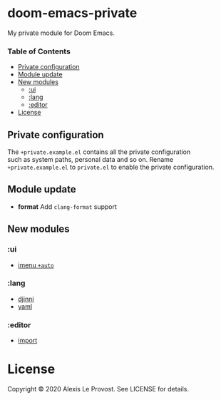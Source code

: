 # doom-emacs-private
My private module for Doom Emacs.

### Table of Contents
* [Private configuration](#private-configuration)
* [Module update](#module-update)
* [New modules](#new-modules)
  * [:ui](#lang)
  * [:lang](#lang)
  * [:editor](#ui)
* [License](#license)

## Private configuration
The `+private.example.el` contains all the private configuration  
such as system paths, personal data and so on.
Rename `+private.example.el` to `private.el` to enable the private configuration.

## Module update
* **format** Add `clang-format` support 

## New modules
### :ui
* [imenu `+auto`](modules/ui/imenu/README.md)
### :lang
* [djinni](modules/lang/djinni/README.md)
* [yaml](modules/lang/yaml/README.md)
### :editor
* [import](modules/editor/import/README.md)

# License
Copyright © 2020 Alexis Le Provost. See LICENSE for details.
